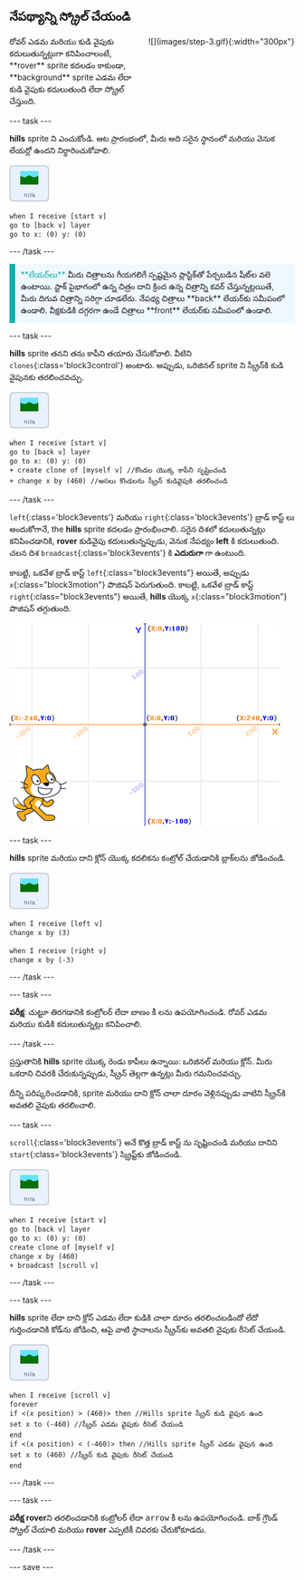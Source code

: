 ## నేపథ్యాన్ని స్క్రోల్ చేయండి

<div style="display: flex; flex-wrap: wrap">
<div style="flex-basis: 200px; flex-grow: 1; margin-right: 15px;">
రోవర్ ఎడమ మరియు కుడి వైపుకు కదులుతున్నట్లుగా కనిపించాలంటే, **rover** sprite కదలడం కాకుండా, **background** sprite ఎడమ లేదా కుడి వైపుకు కదులుతుంది లేదా స్క్రోల్ చేస్తుంది.
</div>
<div>
![](images/step-3.gif){:width="300px"}
</div>
</div>

--- task ---

**hills** sprite ని ఎంచుకోండి. ఆట ప్రారంభంలో, మీరు అది సరైన స్థానంలో మరియు వెనుక లేయర్లో ఉందని నిర్ధారించుకోవాలి.

![Hills sprite.](images/hills-sprite.png)

```blocks3
when I receive [start v]
go to [back v] layer
go to x: (0) y: (0)
```

--- /task ---

<p style="border-left: solid; border-width:10px; border-color: #0faeb0; background-color: aliceblue; padding: 10px;">
<span style="color: #0faeb0">**లేయర్‌లు**</span> మీరు చిత్రాలను గీయగలిగే స్పష్టమైన ప్లాస్టిక్‌తో పేర్చబడిన షీట్‌ల వలె ఉంటాయి. స్టాక్ పైభాగంలో ఉన్న చిత్రం దాని క్రింద ఉన్న చిత్రాన్ని కవర్ చేస్తున్నట్లయితే, మీరు దిగువ చిత్రాన్ని సరిగ్గా చూడలేరు. నేపథ్య చిత్రాలు **back** లేయర్‌కు సమీపంలో ఉండాలి. వీక్షకుడికి దగ్గరగా ఉండే చిత్రాలు **front** లేయర్‌కు సమీపంలో ఉండాలి.
</p>

--- task ---

**hills** sprite తనని తను కాపీని తయారు చేసుకోవాలి. వీటిని `clones`{:class='block3control'} అంటారు. అప్పుడు, ఒరిజినల్ sprite ని స్క్రీన్‌కి కుడి వైపునకు తరలించవచ్చు.

![Hills sprite.](images/hills-sprite.png)

```blocks3
when I receive [start v]
go to [back v] layer
go to x: (0) y: (0)
+ create clone of [myself v] //కొండల యొక్క కాపీని సృష్టించండి
+ change x by (460) //అసలు కొండలను స్క్రీన్ కుడివైపుకి తరలించండి
```

--- /task ---

`left`{:class='block3events'} మరియు `right`{:class='block3events'} బ్రాడ్ కాస్ట్ లు అందుకోగానే, the **hills** sprite కదలడం ప్రారంభించాలి. సరైన దిశలో కదులుతున్నట్లు కనిపించడానికి, **rover** కుడివైపు కదులుతున్నప్పుడు, వెనుక నేపథ్యం **left** కి కదులుతుంది. చలన దిశ `broadcast`{:class='block3events'} కి **ఎదురుగా** గా ఉంటుంది.

కాబట్టి, ఒకవేళ బ్రాడ్ కాస్ట్ `left`{:class="block3events"} అయితే, అప్పుడు `x`{:class="block3motion"} పొజిషన్ పెరుగుతుంది. కాబట్టి, ఒకవేళ బ్రాడ్ కాస్ట్ `right`{:class="block3events"} అయితే, **hills** యొక్క `x`{:class="block3motion"} పొజిషన్ తగ్గుతుంది.

![Scratch దశ దిగువన కుడి-చేతి మూలలో sprite మరియు బ్యాక్‌డ్రాప్‌గా చూపబడిన xy కోఆర్డినేట్ సిస్టమ్‌తో Stage కనిపిస్తుంది.](images/scratch-grid.png)

--- task ---

**hills** sprite మరియు దాని క్లోన్ యొక్క కదలికను కంట్రోల్ చేయడానికి బ్లాక్‌లను జోడించండి.

![Hills sprite.](images/hills-sprite.png)

```blocks3
when I receive [left v]
change x by (3)

when I receive [right v]
change x by (-3)
```

--- /task ---

--- task ---

**పరీక్ష**: చుట్టూ తిరగడానికి కంట్రోలర్ లేదా <kbd>బాణం</kbd> కీ లను ఉపయోగించండి. రోవర్ ఎడమ మరియు కుడికి కదులుతున్నట్లు కనిపించాలి.

--- /task ---

ప్రస్తుతానికి **hills** sprite యొక్క రెండు కాపీలు ఉన్నాయి: ఒరిజినల్ మరియు క్లోన్. మీరు ఒకదాని చివరకి చేరుకున్నప్పుడు, స్క్రీన్ తెల్లగా ఉన్నట్లు మీరు గమనించవచ్చు.

దీన్ని పరిష్కరించడానికి, sprite మరియు దాని క్లోన్ చాలా దూరం వెళ్లినప్పుడు వాటిని స్క్రీన్‌కి అవతలి వైపుకు తరలించాలి.

--- task ---

`scroll`{:class='block3events'} అనే కొత్త బ్రాడ్ కాస్ట్ ను సృష్టించండి మరియు దానిని `start`{:class='block3events'} స్క్రిప్ట్‌కు జోడించండి.

![Hills sprite.](images/hills-sprite.png)

```blocks3
when I receive [start v]
go to [back v] layer
go to x: (0) y: (0)
create clone of [myself v]
change x by (460) 
+ broadcast [scroll v]
```

--- /task ---

--- task ---

**hills** sprite లేదా దాని క్లోన్ ఎడమ లేదా కుడికి చాలా దూరం తరలించబడిందో లేదో గుర్తించడానికి కోడ్‌ను జోడించి, ఆపై వాటి స్థానాలను స్క్రీన్‌కు అవతలి వైపుకు రీసెట్ చేయండి.

![Hills sprite.](images/hills-sprite.png)

```blocks3
when I receive [scroll v]
forever
if <(x position) > (460)> then //Hills sprite స్క్రీన్ కుడి వైపున ఉంది
set x to (-460) //స్క్రీన్ ఎడమ వైపుకు రీసెట్ చేయండి
end
if <(x position) < (-460)> then //Hills sprite స్క్రీన్ ఎడమ వైపున ఉంది
set x to (460) //స్క్రీన్ కుడి వైపుకు రీసెట్ చేయండి
end
```

--- /task ---

--- task ---

**పరీక్ష** **rover**ని తరలించడానికి కంట్రోలర్ లేదా <kbd>arrow</kbd> కీ లను ఉపయోగించండి. బాక్ గ్రౌండ్ స్క్రోల్ చేయాలి మరియు **rover** ఎప్పటికీ చివరకు చేరుకోకూడదు.

--- /task ---

--- save ---
